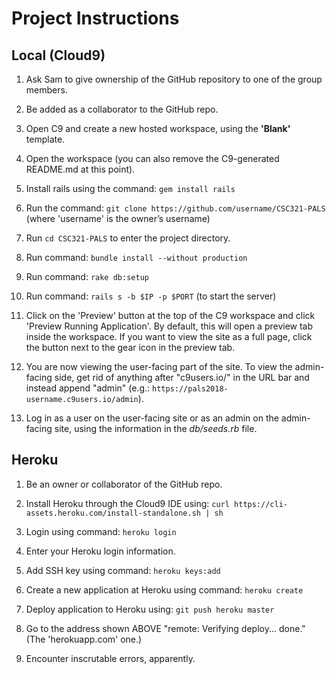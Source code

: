 # Project Instructions
## Local (Cloud9)
1. Ask Sam to give ownership of the GitHub repository to one of the group members.

2. Be added as a collaborator to the GitHub repo.

3. Open C9 and create a new hosted workspace, using the **'Blank'** template.

4. Open the workspace (you can also remove the C9-generated README.md at this point).

5. Install rails using the command: `gem install rails`

6. Run the command: `git clone https://github.com/username/CSC321-PALS` (where 'username' is the owner’s username)

7. Run `cd CSC321-PALS` to enter the project directory.

8. Run command: `bundle install --without production`

9. Run command: `rake db:setup`

10. Run command: `rails s -b $IP -p $PORT` (to start the server)

11. Click on the 'Preview' button at the top of the C9 workspace and click 'Preview 
Running Application'. By default, this will open a preview tab inside the 
workspace. If you want to view the site as a full page, click the button next to
the gear icon in the preview tab.

12. You are now viewing the user-facing part of the site. To view the admin-facing 
side, get rid of anything after "c9users.io/" in the URL bar and instead append 
"admin" (e.g.: `https://pals2018-username.c9users.io/admin`).

13. Log in as a user on the user-facing site or as an admin on the admin-facing 
site, using the information in the _db/seeds.rb_ file.

## Heroku
1. Be an owner or collaborator of the GitHub repo.

2. Install Heroku through the Cloud9 IDE using: `curl https://cli-assets.heroku.com/install-standalone.sh | sh`

3. Login using command: `heroku login`

4. Enter your Heroku login information.

5. Add SSH key using command: `heroku keys:add`

6. Create a new application at Heroku using command: `heroku create`

7. Deploy application to Heroku using: `git push heroku master`

8. Go to the address shown ABOVE "remote: Verifying deploy... done." (The 'herokuapp.com' one.)

9. Encounter inscrutable errors, apparently.